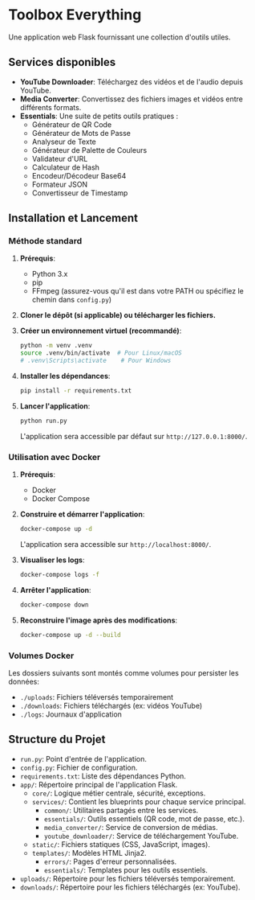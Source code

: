 # Toolbox Everything

Une application web Flask fournissant une collection d'outils utiles.

## Services disponibles

- **YouTube Downloader**: Téléchargez des vidéos et de l'audio depuis YouTube.
- **Media Converter**: Convertissez des fichiers images et vidéos entre différents formats.
- **Essentials**: Une suite de petits outils pratiques :
    - Générateur de QR Code
    - Générateur de Mots de Passe
    - Analyseur de Texte
    - Générateur de Palette de Couleurs
    - Validateur d'URL
    - Calculateur de Hash
    - Encodeur/Décodeur Base64
    - Formateur JSON
    - Convertisseur de Timestamp

## Installation et Lancement

### Méthode standard

1.  **Prérequis**:
    *   Python 3.x
    *   pip
    *   FFmpeg (assurez-vous qu'il est dans votre PATH ou spécifiez le chemin dans `config.py`)

2.  **Cloner le dépôt (si applicable) ou télécharger les fichiers.**

3.  **Créer un environnement virtuel (recommandé)**:
    ```bash
    python -m venv .venv
    source .venv/bin/activate  # Pour Linux/macOS
    # .venv\Scripts\activate    # Pour Windows
    ```

4.  **Installer les dépendances**:
    ```bash
    pip install -r requirements.txt
    ```

5.  **Lancer l'application**:
    ```bash
    python run.py
    ```
    L'application sera accessible par défaut sur `http://127.0.0.1:8000/`.

### Utilisation avec Docker

1.  **Prérequis**:
    *   Docker
    *   Docker Compose

2.  **Construire et démarrer l'application**:
    ```bash
    docker-compose up -d
    ```
    L'application sera accessible sur `http://localhost:8000/`.

3.  **Visualiser les logs**:
    ```bash
    docker-compose logs -f
    ```

4.  **Arrêter l'application**:
    ```bash
    docker-compose down
    ```

5.  **Reconstruire l'image après des modifications**:
    ```bash
    docker-compose up -d --build
    ```

### Volumes Docker

Les dossiers suivants sont montés comme volumes pour persister les données:
- `./uploads`: Fichiers téléversés temporairement
- `./downloads`: Fichiers téléchargés (ex: vidéos YouTube)
- `./logs`: Journaux d'application

## Structure du Projet

- `run.py`: Point d'entrée de l'application.
- `config.py`: Fichier de configuration.
- `requirements.txt`: Liste des dépendances Python.
- `app/`: Répertoire principal de l'application Flask.
  - `core/`: Logique métier centrale, sécurité, exceptions.
  - `services/`: Contient les blueprints pour chaque service principal.
    - `common/`: Utilitaires partagés entre les services.
    - `essentials/`: Outils essentiels (QR code, mot de passe, etc.).
    - `media_converter/`: Service de conversion de médias.
    - `youtube_downloader/`: Service de téléchargement YouTube.
  - `static/`: Fichiers statiques (CSS, JavaScript, images).
  - `templates/`: Modèles HTML Jinja2.
    - `errors/`: Pages d'erreur personnalisées.
    - `essentials/`: Templates pour les outils essentiels.
- `uploads/`: Répertoire pour les fichiers téléversés temporairement.
- `downloads/`: Répertoire pour les fichiers téléchargés (ex: YouTube).
